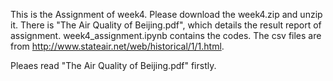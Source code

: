 This is the Assignment of week4.
Please download the week4.zip and unzip it. 
There is "The Air Quality of Beijing.pdf", which details the result report of assignment. 
week4_assignment.ipynb contains the codes. 
The csv files are from http://www.stateair.net/web/historical/1/1.html. 

Pleaes read "The Air Quality of Beijing.pdf" firstly. 
